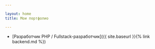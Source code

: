 ```yaml
---

layout: home
title: Мои портфолио

---
```


* [Разработчик PHP / Fullstack-разработчик]({{ site.baseurl }}{% link backend.md %})
